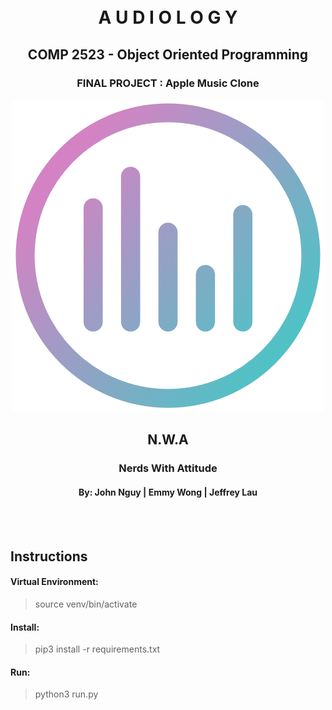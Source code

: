 <center>
<br><br>

# A U D I O L O G Y

## COMP 2523 - Object Oriented Programming

### FINAL PROJECT : Apple Music Clone

![Audiology Logo](/image_assets/audiologyLogoClear.png)

## N.W.A

### **Nerds With Attitude**

#### By: John Nguy | Emmy Wong | Jeffrey Lau

</center>
<br><br>

## Instructions

#### Virtual Environment:

> source venv/bin/activate

#### Install:

> pip3 install -r requirements.txt

#### Run:

> python3 run.py
